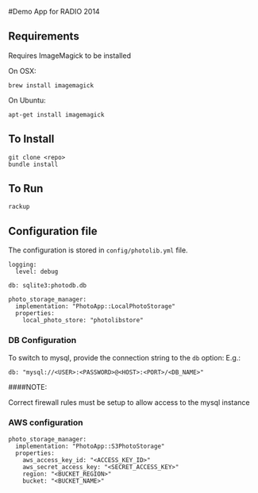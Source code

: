 #Demo App for RADIO 2014

## Requirements

Requires ImageMagick to be installed

On OSX:

    brew install imagemagick

On Ubuntu:

    apt-get install imagemagick

## To Install

    git clone <repo>
    bundle install

## To Run

    rackup

## Configuration file

The configuration is stored in <code>config/photolib.yml</code> file.

	logging:
      level: debug

    db: sqlite3:photodb.db

    photo_storage_manager:
      implementation: "PhotoApp::LocalPhotoStorage"
      properties:
        local_photo_store: "photolibstore"

### DB Configuration

To switch to mysql, provide the connection string to the <code>db</code> option:
E.g.:

    db: "mysql://<USER>:<PASSWORD>@<HOST>:<PORT>/<DB_NAME>"

####NOTE:

Correct firewall rules must be setup to allow access to the mysql instance

### AWS configuration

    photo_storage_manager:
      implementation: "PhotoApp::S3PhotoStorage"
      properties:
        aws_access_key_id: "<ACCESS_KEY_ID>"
        aws_secret_access_key: "<SECRET_ACCESS_KEY>"
        region: "<BUCKET_REGION>"
        bucket: "<BUCKET_NAME>"

